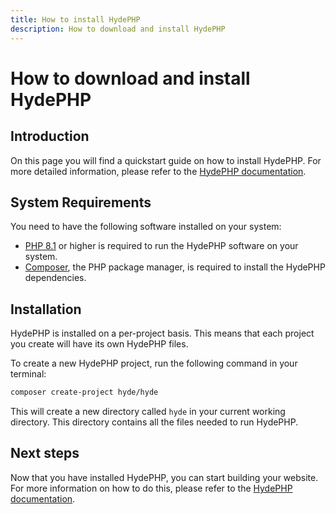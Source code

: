 ```yaml
---
title: How to install HydePHP
description: How to download and install HydePHP
---
```


# How to download and install HydePHP

## Introduction

On this page you will find a quickstart guide on how to install HydePHP. For more detailed information, please refer to the [HydePHP documentation](https://hydephp.com/docs/1.x/quickstart).

## System Requirements

You need to have the following software installed on your system:

- [PHP 8.1](https://www.php.net/manual/en/install.php) or higher is required to run the HydePHP software on your system.
- [Composer](https://getcomposer.org/), the PHP package manager, is required to install the HydePHP dependencies.

## Installation

HydePHP is installed on a per-project basis. This means that each project you create will have its own HydePHP files.

To create a new HydePHP project, run the following command in your terminal:

```bash
composer create-project hyde/hyde
```

This will create a new directory called `hyde` in your current working directory. This directory contains all the files needed to run HydePHP.

## Next steps

Now that you have installed HydePHP, you can start building your website. For more information on how to do this, please refer to the [HydePHP documentation](https://hydephp.com/docs/1.x/quickstart).

